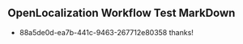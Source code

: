 ## OpenLocalization Workflow Test MarkDown
* 88a5de0d-ea7b-441c-9463-267712e80358 thanks!

<!--HONumber=Aug16_HO5-->


